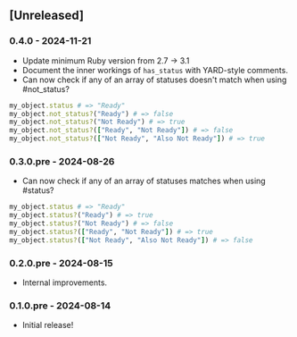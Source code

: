 ## [Unreleased]

### 0.4.0 - 2024-11-21

- Update minimum Ruby version from 2.7 -> 3.1
- Document the inner workings of `has_status` with YARD-style comments.
- Can now check if any of an array of statuses doesn't match when using #not_status?

```ruby
my_object.status # => "Ready"
my_object.not_status?("Ready") # => false
my_object.not_status?("Not Ready") # => true
my_object.not_status?(["Ready", "Not Ready"]) # => false
my_object.not_status?(["Not Ready", "Also Not Ready"]) # => true
```

### 0.3.0.pre - 2024-08-26

- Can now check if any of an array of statuses matches when using #status?

```ruby
my_object.status # => "Ready"
my_object.status?("Ready") # => true
my_object.status?("Not Ready") # => false
my_object.status?(["Ready", "Not Ready"]) # => true
my_object.status?(["Not Ready", "Also Not Ready"]) # => false
```

### 0.2.0.pre - 2024-08-15

- Internal improvements.

### 0.1.0.pre - 2024-08-14

- Initial release!
